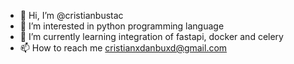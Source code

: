 - 👋 Hi, I’m @cristianbustac
- 👀 I’m interested in python programming language
- 🌱 I’m currently learning integration of fastapi, docker and celery
- 📫 How to reach me cristianxdanbuxd@gmail.com

